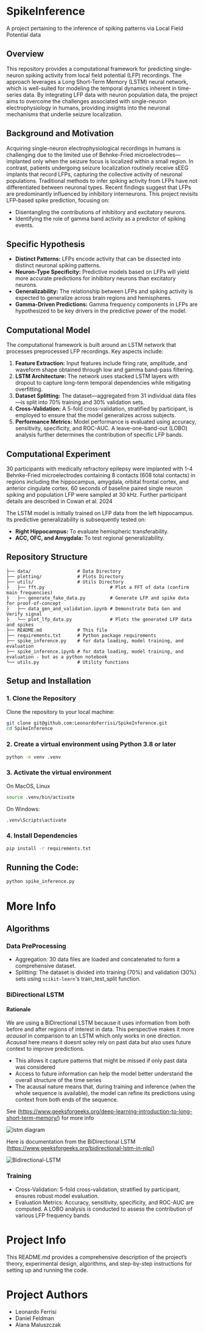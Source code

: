 # SpikeInference
A project pertaining to the inference of spiking patterns via Local Field Potential data

###

## Overview
This repository provides a computational framework for predicting single-neuron spiking activity from local field potential (LFP) recordings. The approach leverages a Long Short-Term Memory (LSTM) neural network, which is well-suited for modeling the temporal dynamics inherent in time-series data. By integrating LFP data with neuron population data, the project aims to overcome the challenges associated with single-neuron electrophysiology in humans, providing insights into the neuronal mechanisms that underlie seizure localization.

## Background and Motivation
Acquiring single-neuron electrophysiological recordings in humans is challenging due to the limited use of Behnke-Fried microelectrodes—implanted only when the seizure focus is localized within a small region. In contrast, patients undergoing seizure localization routinely receive sEEG implants that record LFPs, capturing the collective activity of neuronal populations. Traditional methods to infer spiking activity from LFPs have not differentiated between neuronal types. Recent findings suggest that LFPs are predominantly influenced by inhibitory interneurons. This project revisits LFP-based spike prediction, focusing on:
- Disentangling the contributions of inhibitory and excitatory neurons.
- Identifying the role of gamma band activity as a predictor of spiking events.

## Specific Hypothesis
- **Distinct Patterns:** LFPs encode activity that can be dissected into distinct neuronal spiking patterns.
- **Neuron-Type Specificity:** Predictive models based on LFPs will yield more accurate predictions for inhibitory neurons than excitatory neurons.
- **Generalizability:** The relationship between LFPs and spiking activity is expected to generalize across brain regions and hemispheres.
- **Gamma-Driven Predictions:** Gamma frequency components in LFPs are hypothesized to be key drivers in the predictive power of the model.

## Computational Model
The computational framework is built around an LSTM network that processes preprocessed LFP recordings. Key aspects include:
1. **Feature Extraction:** Input features include firing rate, amplitude, and waveform shape obtained through low and gamma band-pass filtering.
2. **LSTM Architecture:** The network uses stacked LSTM layers with dropout to capture long-term temporal dependencies while mitigating overfitting.
3. **Dataset Splitting:** The dataset—aggregated from 31 individual data files—is split into 70% training and 30% validation sets.
4. **Cross-Validation:** A 5-fold cross-validation, stratified by participant, is employed to ensure that the model generalizes across subjects.
5. **Performance Metrics:** Model performance is evaluated using accuracy, sensitivity, specificity, and ROC-AUC. A leave-one-band-out (LOBO) analysis further determines the contribution of specific LFP bands.

## Computational Experiment
30 participants with medically refractory epilepsy were implanted with 1-4 Behnke-Fried microelectrodes containing 8 contacts (608 total contacts) in regions including the hippocampus, amygdala, orbital frontal cortex, and anterior cingulate cortex. 60 seconds of baseline paired single neuron spiking and population LFP were sampled at 30 kHz. Further participant details are described in Cowan et al. 2024

The LSTM model is initially trained on LFP data from the left hippocampus. Its predictive generalizability is subsequently tested on:
- **Right Hippocampus:** To evaluate hemispheric transferability.
- **ACC, OFC, and Amygdala:** To test regional generalizability.

## Repository Structure
    ├── data/                 # Data Directory
    ├── plotting/             # Plots Directory
    ├── utils/                # Utils Directory
    ├   ├── fft.py                        # Plot a FFT of data (confirm main frequencies)
    ├   ├── generate_fake_data.py         # Generate LFP and spike data for proof-of-concept
    ├   ├── data_gen_and_validation.ipynb # Demonstrate Data Gen and Verify signal
    ├   └── plot_lfp_data.py              # Plots the generated LFP data and spikes 
    ├── README.md             # This file 
    ├── requirements.txt      # Python package requirements 
    ├── spike_inference.py    # for data loading, model training, and evaluation 
    ├── spike_inference.ipynb # for data loading, model training, and evaluation - but as a python notebook
    └── utils.py              # Utility functions 


## Setup and Installation

### 1. Clone the Repository
Clone the repository to your local machine:
```bash
git clone git@github.com:LeonardoFerrisi/SpikeInference.git
cd SpikeInference
```

### 2. Create a virtual environment using Python 3.8 or later
```bash
python -m venv .venv
```

### 3. Activate the virtual environment

On MacOS, Linux
```bash
source .venv/bin/activate
```  
On Windows: 
```bash
.venv\Scripts\activate
```

### 4. Install Dependencies
```bash
pip install -r requirements.txt
```

## Running the Code:

```bash
python spike_inference.py
```

# More Info

## Algorithms

### Data PreProcessing
- Aggregation: 30 data files are loaded and concatenated to form a comprehensive dataset.
- Splitting: The dataset is divided into training (70%) and validation (30%) sets using `scikit-learn`'s train_test_split function.

### BiDirectional LSTM

#### Rationale

We are using a BiDirectional LSTM because it uses information from both before and after regions of interest in data. This perspective makes it more *acausal* in comparison to an LSTM which only works in one direction. *Acausal* here means it doesnt soley rely on past data but also uses future context to improve predictions.
+ This allows it capture patterns that might be missed if only past data was considered
+ Access to future information can help the model better understand the overall structure of the time series
+ The acausal nature means that, during training and inference (when the whole sequence is available), the model can refine its predictions using context from both ends of the sequence.

See (https://www.geeksforgeeks.org/deep-learning-introduction-to-long-short-term-memory/) for more info

![lstm diagram](assets/lstm.webp)

Here is documentation from the BiDirectional LSTM (https://www.geeksforgeeks.org/bidirectional-lstm-in-nlp/)

![Bidirectional-LSTM](assets/Bidirectional-LSTM-(1).jpg)

### Training

- Cross-Validation: 5-fold cross-validation, stratified by participant, ensures robust model evaluation.
- Evaluation Metrics: Accuracy, sensitivity, specificity, and ROC-AUC are computed. A LOBO analysis is conducted to assess the contribution of various LFP frequency bands.

# Project Info


This README.md provides a comprehensive description of the project’s theory, experimental design, algorithms, and step-by-step instructions for setting up and running the code.


# Project Authors
- Leonardo Ferrisi
- Daniel Feldman
- Alana Maluszczak